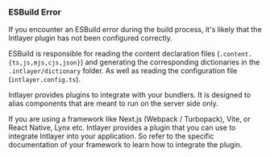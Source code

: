 ### ESBuild Error

If you encounter an ESBuild error during the build process, it's likely that the Intlayer plugin has not been configured correctly.

ESBuild is responsible for reading the content declaration files (`.content.{ts,js,mjs,cjs,json}`) and generating the corresponding dictionaries in the `.intlayer/dictionary` folder. As well as reading the configuration file (`intlayer.config.ts`).

Intlayer provides plugins to integrate with your bundlers. It is designed to alias components that are meant to run on the server side only.

If you are using a framework like Next.js (Webpack / Turbopack), Vite, or React Native, Lynx etc. Intlayer provides a plugin that you can use to integrate Intlayer into your application. So refer to the specific documentation of your framework to learn how to integrate the plugin.
